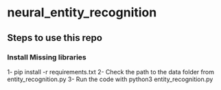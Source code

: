 # neural_entity_recognition

## Steps to use this repo
### Install Missing libraries 
1- pip install -r requirements.txt
2- Check the path to the data folder from entity_recognition.py
3- Run the code with python3 entity_recognition.py 